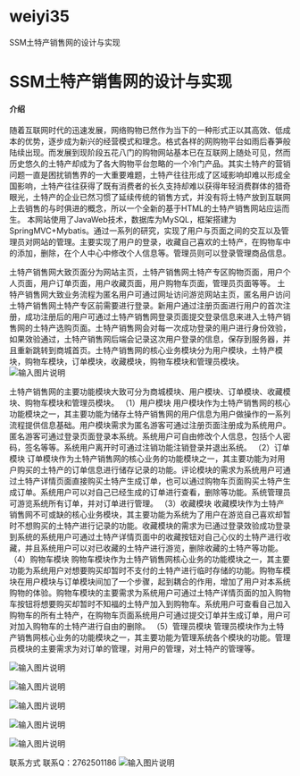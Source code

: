 # weiyi35
SSM土特产销售网的设计与实现

# SSM土特产销售网的设计与实现

#### 介绍
 随着互联网时代的迅速发展，网络购物已然作为当下的一种形式正以其高效、低成本的优势，逐步成为新兴的经营模式和理念。格式各样的网购物平台如雨后春笋般陆续出现。而发展到现阶段五花八门的购物网站基本已在互联网上随处可见，然而历史悠久的土特产却成为了各大购物平台忽略的一个冷门产品。其实土特产的营销问题一直是困扰销售界的一大重要难题，土特产往往形成了区域影响却难以形成全国影响，土特产往往获得了既有消费者的长久支持却难以获得年轻消费群体的猎奇眼光，土特产的企业已然习惯了延续传统的销售方式，并没有将土特产放到互联网上去销售的与时俱进的概念，所以一个全新的基于HTML的土特产销售网站应运而生。
本网站使用了JavaWeb技术，数据库为MySQL，框架搭建为SpringMVC+Mybatis。通过一系列的研究，实现了用户与页面之间的交互以及管理员对网站的管理。主要实现了用户的登录，收藏自己喜欢的土特产，在购物车中的添加，删除，在个人中心中修改个人信息等。管理员则可以登录管理商品信息。


土特产销售网大致页面分为网站主页，土特产销售网土特产专区购物页面，用户个人页面，用户订单页面，用户收藏页面，用户购物车页面，管理员页面等等。
土特产销售网大致业务流程为匿名用户可通过网址访问游览网站主页，匿名用户访问土特产销售网土特产专区前需要进行登录。新用户通过注册页面进行用户的首次注册，成功注册后的用户可通过土特产销售网登录页面提交登录信息来进入土特产销售网的土特产选购页面。土特产销售网会对每一次成功登录的用户进行身份效验，如果效验通过，土特产销售网后端会记录这次用户登录的信息，保存到服务器，并且重新跳转到商城首页。土特产销售网的核心业务模块分为用户模块，土特产模块，购物车模块，订单模块，收藏模块，购物车模块和管理员模块。
![输入图片说明](https://images.gitee.com/uploads/images/2020/1128/202232_29bb4bc3_4865385.png "屏幕截图.png")

土特产销售网的主要功能模块大致可分为商城模块、用户模块、订单模块、收藏模块、购物车模块和管理员模块。
（1）用户模块
用户模块作为土特产销售网的核心功能模块之一，其主要功能为储存土特产销售网的用户信息为用户做操作的一系列流程提供信息基础。用户模块需求为匿名游客可通过注册页面注册成为系统用户。匿名游客可通过登录页面登录本系统。系统用户可自由修改个人信息，包括个人密码，签名等等。系统用户离开时可通过注销功能注销登录并退出系统。
（2）订单模块
订单模块作为土特产销售网的核心业务的功能模块之一，其主要功能为对用户购买的土特产的订单信息进行储存记录的功能。评论模块的需求为系统用户可通过土特产详情页面直接购买土特产生成订单，也可以通过购物车页面购买土特产生成订单。系统用户可以对自己已经生成的订单进行查看，删除等功能。系统管理员可游览系统所有订单，并对订单进行管理。 
（3）收藏模块
收藏模块作为土特产销售网不可或缺的核心业务模块，其主要功能为系统为了用户在游览自己喜欢却暂时不想购买的土特产进行记录的功能。收藏模块的需求为已通过登录效验成功登录到系统的系统用户可通过土特产详情页面中的收藏按钮对自己心仪的土特产进行收藏，并且系统用户可以对已收藏的土特产进行游览，删除收藏的土特产等功能。
（4）购物车模块
购物车模块作为土特产销售网核心业务的功能模块之一，其主要功能为系统用户对想要购买却暂时不支付的土特产进行临时存储的功能。购物车模块在用户模块与订单模块间加了一个步骤，起到耦合的作用，增加了用户对本系统购物的体验。购物车模块的主要需求为系统用户可通过土特产详情页面的加入购物车按钮将想要购买却暂时不知福的土特产加入到购物车。系统用户可查看自己加入购物车的所有土特产，在购物车页面系统用户可通过提交订单并生成订单，用户可对加入购物车的土特产进行自由的删除。
（5）管理员模块
管理员模块作为土特产销售网核心业务的功能模块之一，其主要功能为管理系统各个模块的功能。管理员模块的主要需求为对订单的管理，对用户的管理，对土特产的管理等。

![输入图片说明](https://images.gitee.com/uploads/images/2020/1128/202302_5a47a63c_4865385.png "屏幕截图.png")

![输入图片说明](https://images.gitee.com/uploads/images/2020/1128/202308_75d91d77_4865385.png "屏幕截图.png")

![输入图片说明](https://images.gitee.com/uploads/images/2020/1128/202317_5c5e696a_4865385.png "屏幕截图.png")

![输入图片说明](https://images.gitee.com/uploads/images/2020/1128/202326_cbfb3d51_4865385.png "屏幕截图.png")

![输入图片说明](https://images.gitee.com/uploads/images/2020/1128/202334_95335c72_4865385.png "屏幕截图.png")

联系方式
联系Q：2762501186
![输入图片说明](https://images.gitee.com/uploads/images/2020/1119/003728_cd598bb9_4865385.jpeg "微信.jpg")
